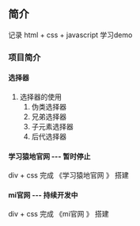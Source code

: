 ## 简介
记录 html + css + javascript 学习demo

### 项目简介
#### 选择器
1. 选择器的使用
    1. 伪类选择器
    2. 兄弟选择器
    3. 子元素选择器
    4. 后代选择器

#### 学习猿地官网 --- 暂时停止
div + css 完成 《学习猿地官网 》 搭建

#### mi官网 ---  持续开发中
div + css 完成 《mi官网 》 搭建